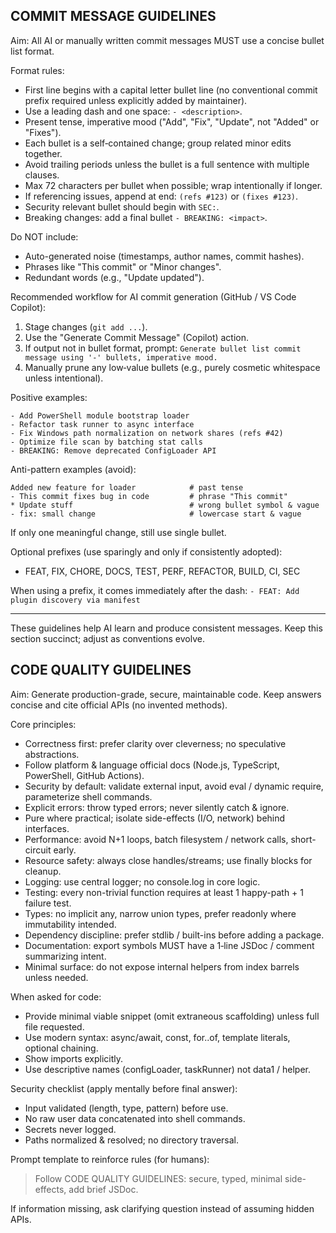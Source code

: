 ## COMMIT MESSAGE GUIDELINES
Aim: All AI or manually written commit messages MUST use a concise bullet list format.

Format rules:
- First line begins with a capital letter bullet line (no conventional commit prefix required unless explicitly added by maintainer).
- Use a leading dash and one space: `- <description>`.
- Present tense, imperative mood ("Add", "Fix", "Update", not "Added" or "Fixes").
- Each bullet is a self‑contained change; group related minor edits together.
- Avoid trailing periods unless the bullet is a full sentence with multiple clauses.
- Max 72 characters per bullet when possible; wrap intentionally if longer.
- If referencing issues, append at end: `(refs #123)` or `(fixes #123)`.
- Security relevant bullet should begin with `SEC:`.
- Breaking changes: add a final bullet `- BREAKING: <impact>`.

Do NOT include:
- Auto-generated noise (timestamps, author names, commit hashes).
- Phrases like "This commit" or "Minor changes".
- Redundant words (e.g., "Update updated").

Recommended workflow for AI commit generation (GitHub / VS Code Copilot):
1. Stage changes (`git add ...`).
2. Use the "Generate Commit Message" (Copilot) action.
3. If output not in bullet format, prompt: `Generate bullet list commit message using '-' bullets, imperative mood.`
4. Manually prune any low‑value bullets (e.g., purely cosmetic whitespace unless intentional).

Positive examples:
```
- Add PowerShell module bootstrap loader
- Refactor task runner to async interface
- Fix Windows path normalization on network shares (refs #42)
- Optimize file scan by batching stat calls
- BREAKING: Remove deprecated ConfigLoader API
```

Anti-pattern examples (avoid):
```
Added new feature for loader            # past tense
- This commit fixes bug in code         # phrase "This commit"
* Update stuff                          # wrong bullet symbol & vague
- fix: small change                     # lowercase start & vague
```

If only one meaningful change, still use single bullet.

Optional prefixes (use sparingly and only if consistently adopted):
- FEAT, FIX, CHORE, DOCS, TEST, PERF, REFACTOR, BUILD, CI, SEC

When using a prefix, it comes immediately after the dash:
`- FEAT: Add plugin discovery via manifest`

---
These guidelines help AI learn and produce consistent messages. Keep this section succinct; adjust as conventions evolve.


## CODE QUALITY GUIDELINES
Aim: Generate production-grade, secure, maintainable code. Keep answers concise and cite official APIs (no invented methods).

Core principles:
- Correctness first: prefer clarity over cleverness; no speculative abstractions.
- Follow platform & language official docs (Node.js, TypeScript, PowerShell, GitHub Actions).
- Security by default: validate external input, avoid eval / dynamic require, parameterize shell commands.
- Explicit errors: throw typed errors; never silently catch & ignore.
- Pure where practical; isolate side-effects (I/O, network) behind interfaces.
- Performance: avoid N+1 loops, batch filesystem / network calls, short-circuit early.
- Resource safety: always close handles/streams; use finally blocks for cleanup.
- Logging: use central logger; no console.log in core logic.
- Testing: every non-trivial function requires at least 1 happy-path + 1 failure test.
- Types: no implicit any, narrow union types, prefer readonly where immutability intended.
- Dependency discipline: prefer stdlib / built-ins before adding a package.
- Documentation: export symbols MUST have a 1‑line JSDoc / comment summarizing intent.
- Minimal surface: do not expose internal helpers from index barrels unless needed.

When asked for code:
- Provide minimal viable snippet (omit extraneous scaffolding) unless full file requested.
- Use modern syntax: async/await, const, for..of, template literals, optional chaining.
- Show imports explicitly.
- Use descriptive names (configLoader, taskRunner) not data1 / helper.

Security checklist (apply mentally before final answer):
- Input validated (length, type, pattern) before use.
- No raw user data concatenated into shell commands.
- Secrets never logged.
- Paths normalized & resolved; no directory traversal.

Prompt template to reinforce rules (for humans):
> Follow CODE QUALITY GUIDELINES: secure, typed, minimal side-effects, add brief JSDoc.

If information missing, ask clarifying question instead of assuming hidden APIs.

